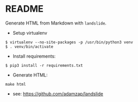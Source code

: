 # README

Generate HTML from Markdown with `landslide`.

- Setup virtualenv
```
$ virtualenv --no-site-packages -p /usr/bin/python3 venv
$ . venv/bin/activate
```
- Install requirements:
```
$ pip3 install -r requirements.txt
```
- Generate HTML:
```
make html
```
- see: https://github.com/adamzap/landslide

